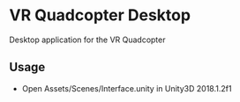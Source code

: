 # VR Quadcopter Desktop

Desktop application for the VR Quadcopter

## Usage

* Open Assets/Scenes/Interface.unity in Unity3D 2018.1.2f1

